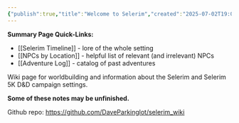 ```yaml
---
{"publish":true,"title":"Welcome to Selerim","created":"2025-07-02T19:01:27.000-04:00","modified":"2025-07-27T17:29:49.028-04:00","published":"2025-07-27T17:29:49.028-04:00","cssclasses":""}
---
```


**Summary Page Quick-Links:**
- [[Selerim Timeline]] - lore of the whole setting
- [[NPCs by Location]] - helpful list of relevant (and irrelevant) NPCs
- [[Adventure Log]] - catalog of past adventures

Wiki page for worldbuilding and information about the Selerim and Selerim 5K D&D campaign settings.

**Some of these notes may be unfinished.**

Github repo:
https://github.com/DaveParkinglot/selerim_wiki
